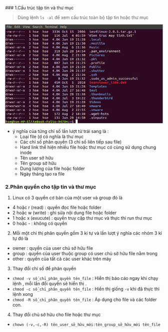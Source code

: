 ﻿﻿### 1.Cấu trúc tập tin và thư mục 

> Dùng lệnh ` ls -al ` để xem cấu trúc toàn bộ tập tin hoặc thư mục 


![](../images/8-8_.png)

- ý nghĩa của từng chỉ số lần lượt từ trái sang là :
	- Loại file (d có nghĩa là thư mục 
	- Các chỉ số phân quyền (3 chỉ số liên tiếp sau file)
	- Hard link thể hiện nhiều file hoặc thư mục có cùng sử dụng chung inode 
	- Tên user sở hữu
	- Tên group sở hữu 
	- Dung lượng của file hoặc folder
	- Ngày tháng tạo ra file 
### 2.Phân quyền cho tập tin và thư mục 

1. Linux có 3 quyền cơ bản của một user và group đó là 
- 4 hoặc r (read) : quyền đọc file hoặc folder 
- 2 hoặc w (write) : ghi sửa nội dung file hoặc folder 
- 1 hoặc x (exucute) : quyền truy cập thư mục và thực thi run thư mục 
- 0 hoặc - : không có quyền 

2. Mỗi một chỉ thị phân quyền gồm 3 kí tự và lần lượt ý nghĩa các nhóm 3 kí tự đó là 

- owner : quyền của user chủ sở hữu file 
- group : quyền của user thuộc group có user chủ sở hữu file nằm trong
- other : quyền của tất cả các user khác trên máy 

3. Thay đổi chỉ số để phân quyền 
- ` chmod -v số_chỉ_phân_quyền tên_file ` : Hiển thị báo cáo ngay khi chạy lệnh , mỗi lần đổi quyền sẽ hiển thị .
- ` chmod -c số_chỉ_phân_quyền tên_file ` : Hiển thị giống `-v` khi đã thực thi lệnh xong 
- ` chmod -R số_chỉ_phân_quyền tên_file ` : Áp dụng cho file và các folder con.

4. Thay đổi chủ sở hữu cho file hoặc thư mục 
- `chown (-v,-c,-R) tên_user_sở_hữu_mới:tên_group_sở_hữu_mới tên_file ` 












